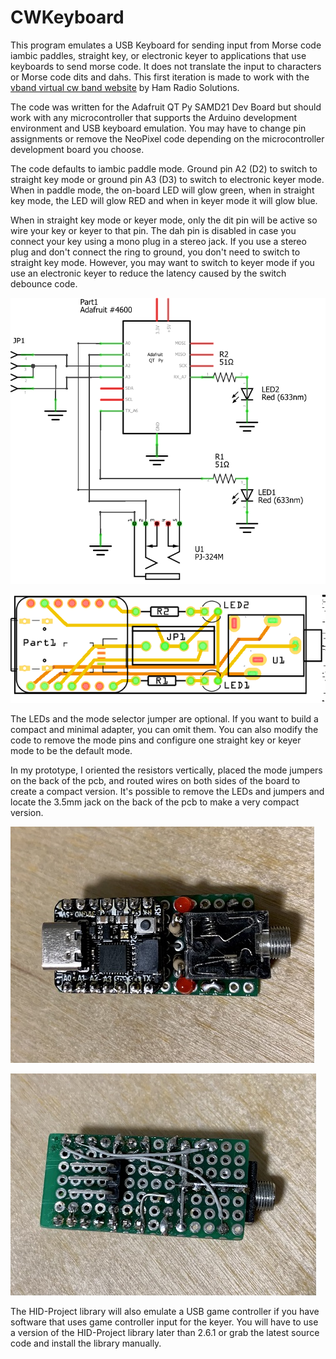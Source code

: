 # CWKeyboard

This program emulates a USB Keyboard for sending input from Morse code iambic paddles, straight key, or electronic keyer to applications that use keyboards to send morse code. It does not translate the input to characters or Morse code dits and dahs. This first iteration is made to work with the [vband virtual cw band website](https://hamradio.solutions/vband/) by Ham Radio Solutions.

The code was written for the Adafruit QT Py SAMD21 Dev Board but should work with any microcontroller that supports the Arduino development environment and USB keyboard emulation. You may have to change pin assignments or remove the NeoPixel code depending on the microcontroller development board you choose.

The code defaults to iambic paddle mode. Ground pin A2 (D2) to switch to straight key mode or ground pin A3 (D3) to switch to electronic keyer mode. When in paddle mode, the on-board LED will glow green, when in straight key mode, the LED will glow RED and when in keyer mode it will glow blue.

When in straight key mode or keyer mode, only the dit pin will be active so wire your key or keyer to that pin. The dah pin is disabled in case you connect your key using a mono plug in a stereo jack. If you use a stereo plug and don't connect the ring to ground, you don't need to switch to straight key mode. However, you may want to switch to keyer mode if you use an electronic keyer to reduce the latency caused by the switch debounce code.

![Schematic](img/usb-cw-adapter_schem.png)

![PCB](img/usb-cw-adapter_pcb.png)

The LEDs and the mode selector jumper are optional. If you want to build a compact and minimal adapter, you can omit them. You can also modify the code to remove the mode pins and configure one straight key or keyer mode to be the default mode.

In my prototype, I oriented the resistors vertically, placed the mode jumpers on the back of the pcb, and routed wires on both sides of the board to create a compact version. It's possible to remove the LEDs and jumpers and locate the 3.5mm jack on the back of the pcb to make a very compact version.

![Prototype Top](img/IMG_E6210.JPG)

![Prototype Bottom](img/IMG_E6209.JPG)

The HID-Project library will also emulate a USB game controller if you have software that uses game controller input for the keyer. You will have to use a version of the HID-Project library later than 2.6.1 or grab the latest source code and install the library manually.
